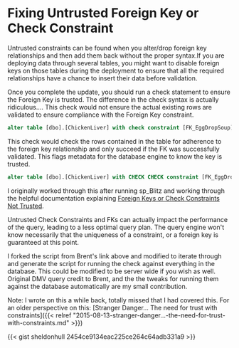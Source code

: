# Fixing Untrusted Foreign Key or Check Constraint


Untrusted constraints can be found when you alter/drop foreign key relationships and then add them back without the proper syntax.If you are deploying data through several tables, you might want to disable foreign keys on those tables during the deployment to ensure that all the required relationships have a chance to insert their data before validation.

Once you complete the update, you should run a check statement to ensure the Foreign Key is trusted.
The difference in the check syntax is actually ridiculous....
This check would not ensure the actual existing rows are validated to ensure compliance with the Foreign Key constraint.

```sql
alter table [dbo].[ChickenLiver] with check constraint [FK_EggDropSoup]
```

This check would check the rows contained in the table for adherence to the foreign key relationship and only succeed if the FK was successfully validated. This flags metadata for the database engine to know the key is trusted.

```sql
alter table [dbo].[ChickenLiver] with CHECK CHECK constraint [FK_EggDropSoup]
```

I originally worked through this after running sp_Blitz and working through the helpful documentation explaining [Foreign Keys or Check Constraints Not Trusted](http://bit.ly/2efZTkr).

Untrusted Check Constraints and FKs can actually impact the performance of the query, leading to a less optimal query plan. The query engine won&#39;t know necessarily that the uniqueness of a constraint, or a foreign key is guaranteed at this point.

I forked the script from Brent&#39;s link above and modified to iterate through and generate the script for running the check against everything in the database. This could be modified to be server wide if you wish as well. Original DMV query credit to Brent, and the the tweaks for running them against the database automatically are my small contribution.

Note: I wrote on this a while back, totally missed that I had covered this. For an older perspective on this: [Stranger Danger... The need for trust with constraints]({{&lt; relref &#34;2015-08-13-stranger-danger...-the-need-for-trust-with-constraints.md&#34; &gt;}})

{{&lt; gist sheldonhull  2454ce9134eac225ce264c64adb331a9 &gt;}}

